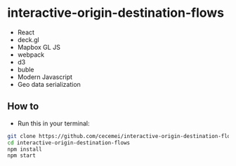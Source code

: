 # interactive-origin-destination-flows #
* React
* deck.gl
* Mapbox GL JS
* webpack
* d3
* buble
* Modern Javascript
* Geo data serialization
## How to ##
* Run this in your terminal:
```sh
git clone https://github.com/cecemei/interactive-origin-destination-flows.git
cd interactive-origin-destination-flows
npm install
npm start
```
